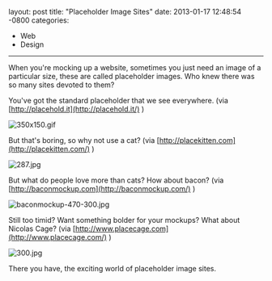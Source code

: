 layout: post
title:  "Placeholder Image Sites"
date:   2013-01-17 12:48:54 -0800
categories:
  - Web
  - Design
---

When you're mocking up a website, sometimes you just need an image of a particular size, these are called placeholder images. Who knew there was so many sites devoted to them? 

 You've got the standard placeholder that we see everywhere. (via  [http://placehold.it](http://placehold.it/) ) 

 ![350x150.gif](/attachments/7455fe494e08a01b6896365ee36f1172/image.png) 

 But that's boring, so why not use a cat? (via  [http://placekitten.com](http://placekitten.com/) ) 

  ![287.jpg](/attachments/4d7999a51a1a397189a6f98168bcde45/image.png)  

 But what do people love more than cats? How about bacon? (via  [http://baconmockup.com](http://baconmockup.com/) ) 

 ![baconmockup-470-300.jpg](/attachments/2dc36990566f7acdc98716fec1051130/image.png) 

 Still too timid? Want something bolder for your mockups? What about Nicolas Cage? (via  [http://www.placecage.com](http://www.placecage.com/) ) 

 ![300.jpg](/attachments/525248051c66c35c0b6f0fe454827537/image.png) 

 There you have, the exciting world of placeholder image sites. 

 
